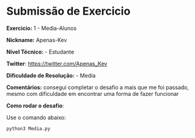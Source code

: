 # Submissão de Exercicio

**Exercicio:** 1 - Media-Alunos

**Nickname:** Apenas-Kev

**Nível Técnico:** - Estudante

**Twitter**: https://twitter.com/Apenas_Kev

**Dificuldade de Resolução:** - Media

**Comentários:** consegui completar o desafio a mais que me foi passado, mesmo com dificuldade em encontrar uma forma de fazer funcionar

**Como rodar o desafio**: 

Use o comando abaixo: 
```bash
python3 Media.py
```